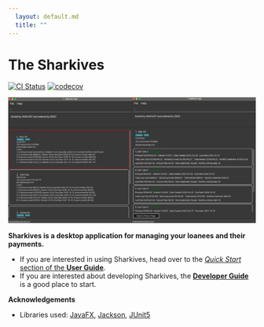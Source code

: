 ```yaml
---
  layout: default.md
  title: ""
---
```


# The Sharkives


[![CI Status](https://github.com/se-edu/addressbook-level3/workflows/Java%20CI/badge.svg)](https://github.com/se-edu/addressbook-level3/actions)
[![codecov](https://codecov.io/gh/se-edu/addressbook-level3/branch/master/graph/badge.svg)](https://codecov.io/gh/se-edu/addressbook-level3)

![Ui](images/Ui.png)

**Sharkives is a desktop application for managing your loanees and their payments.** 

* If you are interested in using Sharkives, head over to the [_Quick Start_ section of the **User Guide**](UserGuide.html#quick-start).
* If you are interested about developing Sharkives, the [**Developer Guide**](DeveloperGuide.html) is a good place to start.


**Acknowledgements**

* Libraries used: [JavaFX](https://openjfx.io/), [Jackson](https://github.com/FasterXML/jackson), [JUnit5](https://github.com/junit-team/junit5)
